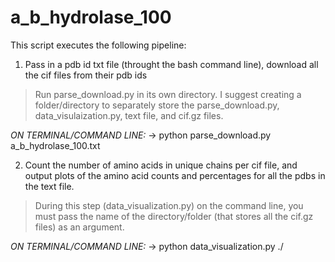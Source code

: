 # a_b_hydrolase_100

This script executes the following pipeline:

1. Pass in a pdb id txt file (throught the bash command line), download all the cif files from their pdb ids
> Run parse_download.py in its own directory. I suggest creating a folder/directory to separately store the parse_download.py, data_visulaization.py, text file, and cif.gz files.

_ON TERMINAL/COMMAND LINE:_
-> python parse_download.py a_b_hydrolase_100.txt

2. Count the number of amino acids in unique chains per cif file, and output plots of the amino acid counts and percentages for all the pdbs in the text file.
> During this step (data_visualization.py) on the command line, you must pass the name of the directory/folder (that stores all the cif.gz files) as an argument.

_ON TERMINAL/COMMAND LINE:_
-> python data_visualization.py ./

